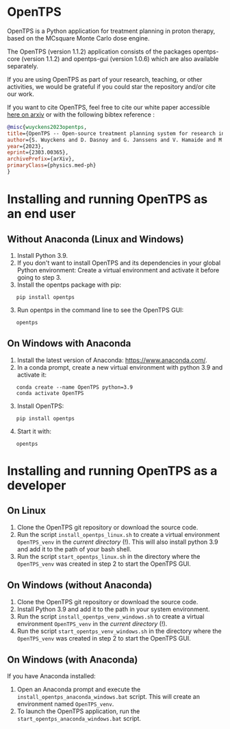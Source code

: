 # OpenTPS

OpenTPS is a Python application for treatment planning in proton therapy, based on the MCsquare Monte Carlo dose engine.

The OpenTPS (version 1.1.2) application consists of the packages opentps-core (version 1.1.2) and opentps-gui (version 1.0.6) which are also available separately.

If you are using OpenTPS as part of your research, teaching, or other activities, we would be grateful if you could star the repository and/or cite our work.

If you want to cite OpenTPS, feel free to cite our white paper accessible [here on arxiv](https://arxiv.org/abs/2303.00365) or with the following bibtex reference :

```bibtex
@misc{wuyckens2023opentps,
title={OpenTPS -- Open-source treatment planning system for research in proton therapy},
author={S. Wuyckens and D. Dasnoy and G. Janssens and V. Hamaide and M. Huet and E. Loÿen and G. Rotsart de Hertaing and B. Macq and E. Sterpin and J. A. Lee and K. Souris and S. Deffet},
year={2023},
eprint={2303.00365},
archivePrefix={arXiv},
primaryClass={physics.med-ph}
}
```

# Installing and running OpenTPS as an end user

## Without Anaconda (Linux and Windows)

1. Install Python 3.9.
2. If you don't want to install OpenTPS and its dependencies in your global Python environment: Create a virtual environment and activate it before going to step 3.
3. Install the opentps package with pip:

```
   pip install opentps
```

3. Run opentps in the command line to see the OpenTPS GUI:

```
   opentps
```

## On Windows with Anaconda

1. Install the latest version of Anaconda: https://www.anaconda.com/.
2. In a conda prompt, create a new virtual environment with python 3.9 and activate it:

```
   conda create --name OpenTPS python=3.9
   conda activate OpenTPS
```

3. Install OpenTPS:

```
   pip install opentps
```

4. Start it with:

```
   opentps
```

# Installing and running OpenTPS as a developer

## On Linux

1. Clone the OpenTPS git repository or download the source code.
2. Run the script `install_opentps_linux.sh` to create a virtual environment `OpenTPS_venv` in the _current directory_ (!). This will also install python 3.9 and add it to the path of your bash shell.
3. Run the script `start_opentps_linux.sh` in the directory where the `OpenTPS_venv` was created in step 2 to start the OpenTPS GUI.

## On Windows (without Anaconda)

1. Clone the OpenTPS git repository or download the source code.
2. Install Python 3.9 and add it to the path in your system environment.
3. Run the script `install_opentps_venv_windows.sh` to create a virtual environment `OpenTPS_venv` in the _current directory_ (!).
4. Run the script `start_opentps_venv_windows.sh` in the directory where the `OpenTPS_venv` was created in step 2 to start the OpenTPS GUI.

## On Windows (with Anaconda)

If you have Anaconda installed:

1. Open an Anaconda prompt and execute the `install_opentps_anaconda_windows.bat` script. This will create an environment named `OpenTPS_venv`.
2. To launch the OpenTPS application, run the `start_opentps_anaconda_windows.bat` script.
